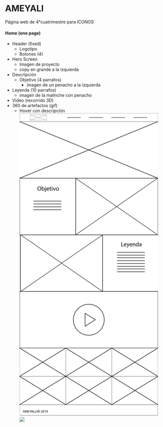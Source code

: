 
# AMEYALI
Página web de 4°cuatrimestre para ICONOS

#### Home (one page)

- Header (fixed)
  - Logotipo
  - Botones (4)
- Hero Screen
  - Imagen de proyecto
  - copy en grande a la izquierda
- Descripción
  - Objetivo (4 parrafos)
    - imagen de un penacho a la izquierda
- Leyenda (10 parrafos)
  - imagen de la malinche con penacho
- Video (recorrido 3D)
- 360 de artefactos (gif)
  - Hover con descripción
  ![](img/wireframe_ameyali.jpg)
![](img/diseño_sitioweb.jpg)
